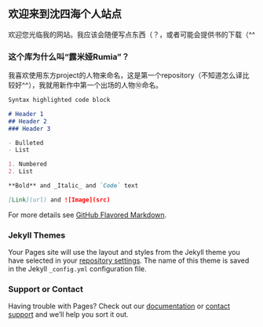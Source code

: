 ## 欢迎来到沈四海个人站点
欢迎您光临我的网站。我应该会随便写点东西（？，或者可能会提供书的下载（^^



### 这个库为什么叫“露米娅Rumia”？

我喜欢使用东方project的人物来命名，这是第一个repository（不知道怎么译比较好^^），我就用新作中第一个出场的人物⑩命名。

```markdown
Syntax highlighted code block

# Header 1
## Header 2
### Header 3

- Bulleted
- List

1. Numbered
2. List

**Bold** and _Italic_ and `Code` text

[Link](url) and ![Image](src)
```

For more details see [GitHub Flavored Markdown](https://guides.github.com/features/mastering-markdown/).

### Jekyll Themes

Your Pages site will use the layout and styles from the Jekyll theme you have selected in your [repository settings](https://github.com/shenwuhai/repoRumia/settings/pages). The name of this theme is saved in the Jekyll `_config.yml` configuration file.

### Support or Contact

Having trouble with Pages? Check out our [documentation](https://docs.github.com/categories/github-pages-basics/) or [contact support](https://support.github.com/contact) and we’ll help you sort it out.
